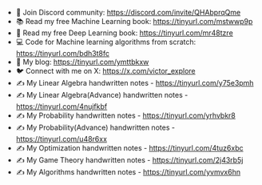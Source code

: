 - 👬 Join Discord community: https://discord.com/invite/QHAbprqQme
- 📚 Read my free Machine Learning book: https://tinyurl.com/mstwwp9p
- 🤖 Read my free Deep Learning book: https://tinyurl.com/mr48tzre
- 💻 Code for Machine learning algorithms from scratch: https://tinyurl.com/bdh3t8fc
- 🧠 My blog: https://tinyurl.com/ymttbkxw
- 🐦 Connect with me on X: https://x.com/victor_explore
- ✍️ My Linear Algebra handwritten notes - https://tinyurl.com/y75e3pmh
- ✍️ My Linear Algebra(Advance) handwritten notes - https://tinyurl.com/4nujfkbf
- ✍️ My Probability handwritten notes - https://tinyurl.com/yrhvbkr8
- ✍️ My Probability(Advance) handwritten notes - https://tinyurl.com/u48r6xx
- ✍️ My Optimization handwritten notes - https://tinyurl.com/4tuz6xbc
- ✍️ My Game Theory handwritten notes - https://tinyurl.com/2j43rb5j
- ✍️ My Algorithms handwritten notes - https://tinyurl.com/yvmvx6hn
